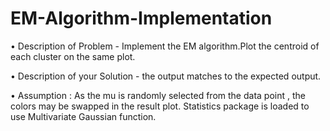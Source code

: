 # EM-Algorithm-Implementation
• Description of Problem - Implement the EM algorithm.Plot the centroid of each cluster on the same plot.

• Description of your Solution -
the output matches to the expected output. 

• Assumption : As the mu is randomly selected from the data point , the colors may be swapped in the result plot. 
Statistics package is loaded to use Multivariate Gaussian function.
